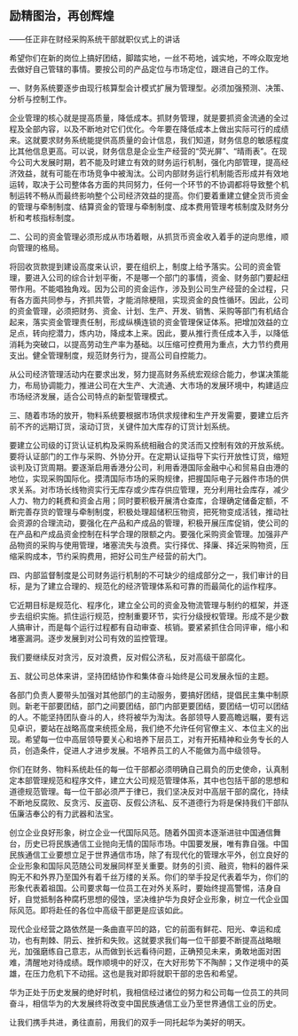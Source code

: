 ## 励精图治，再创辉煌

——任正非在财经采购系统干部就职仪式上的讲话

希望你们在新的岗位上搞好团结，脚踏实地，一丝不苟地，诚实地，不哗众取宠地去做好自己管辖的事情。要按公司的产品定位与市场定位，跟进自己的工作。

一、财务系统要逐步由现行核算型会计模式扩展为管理型。必须加强预测、决策、分析与控制工作。

企业管理的核心就是提高质量，降低成本。抓财务管理，就是要抓资金流通的全过程及全部内容，以及不断地对它们优化。今年要在降低成本上做出实际可行的成绩来。这就要求财务系统能提供高质量的会计信息，我们知道，财务信息的敏感程度比其他信息更高。可以说，财务信息是企业生产经营的“荧光屏”、“晴雨表”。在现今公司大发展时期，若不能及时建立有效的财务运行机制，强化内部管理，提高经济效益，就有可能在市场竞争中被淘汰。公司内部财务运行机制能否形成并有效地运转，取决于公司整体各方面的共同努力，任何一个环节的不协调都将导致整个机制运转不畅从而最终影响整个公司经济效益的提高。你们要着重建立健全货币资金的管理与牵制制度、结算资金的管理与牵制制度、成本费用管理考核制度及财务分析和考核指标制度。

二、公司的资金管理必须形成从市场着眼，从抓货币资金收入着手的逆向思维，顺向管理的格局。

将回收货款提到建设高度来认识，要在组织上，制度上给予落实。公司的资金管理，要进入公司的综合计划平衡，不是哪一个部门的事情，资金、财务部门要起纽带作用。不能唱独角戏。因为公司的资金运作，涉及到公司生产经营的全过程，只有各方面共同参与，齐抓共管，才能消除梗阻，实现资金的良性循环。因此，公司的资金管理，必须把财务、资金、计划、生产、开发、销售、采购等部门有机结合起来，落实资金管理责任制，形成纵横连锁的资金管理保证体系。把增加效益的立足点，转向挖潜力，炼内功，降成本上来。因此，要从推行责任成本入手，以降低消耗为突破口，以提高劳动生产率为基础。以压缩可控费用为重点，大力节约费用支出。健全管理制度，规范财务行为，提高公司自控能力。

从公司经济管理活动内在要求出发，努力提高财务系统宏观综合能力，参谋决策能力，布局协调能力，推进公司在大生产、大流通、大市场的发展环境中，构建适应市场经济发展，适合公司特点的新型管理模式。

三、随着市场的放开，物料系统要根据市场供求规律和生产开发需要，要建立后齐前不齐的远期订货，滚动订货，关键件加大库存的订货计划系统。

要建立公司级的订货认证机构及采购系统相融合的灵活而又控制有效的开放系统。要将认证部门的工作与采购、外协分开。在定期认证指导下实行开放性订货，缩短谈判及订货周期。要逐渐启用香港分公司，利用香港国际金融中心和贸易自由港的地位，实现采购国际化。摸清国际市场的采购规律，把握国际电子元器件市场的供求关系。对市场长线物资实行无库存或少库存供应管理，充分利用社会库存，减少人力、物力的耗费和资金占用；同时要积极开展清仓查库，合理确定储备定额，不断完善存货的管理与牵制制度，积极处理超储积压物资，把死物变成活钱，推动社会资源的合理流动，要强化在产品和产成品的管理，积极开展压库促销，使公司的在产品和产成品资金控制在科学合理的限额之内。要强化采购资金管理。加强非产品物资的采购与使用管理，堵塞流失与浪费。实行择优、择廉、择近采购物资，压缩采购成本，节约采购费用，把好公司生产经营的前大门。

四、内部监督制度是公司财务运行机制的不可缺少的组成部分之一，我们审计的目标，是为了建立合理的、规范化的经济管理体系和可靠的而最简化的运作程序。

它近期目标是规范化、程序化，建立全公司的资金及物流管理与制约的框架，并逐步去组织实施。抓住运行规范，控制重要环节，实行分级授权管理。形成不是少数人搞审计，而是每个运行过程都有自动审查、核销。要紧紧抓住合同评审，缩小和堵塞漏洞。逐步发展到对公司有效的监控管理。

我们要继续反对贪污，反对浪费，反对假公济私，反对高级干部腐化。

五、就公司总体来讲，坚持团结协作和集体奋斗始终是公司发展永恒的主题。

各部门负责人要带头加强对其他部门的主动服务，要搞好团结，提倡民主集中制原则。新老干部要团结，部门之间要团结，部门内部更要团结，要团结一切可以团结的人。不能坚持团队奋斗的人，终将被华为淘汰。各部领导人要高瞻远瞩，要有远见卓识，要站在战略高度来统揽全局，我们绝不允许任何官僚主义、本位主义的出现。希望每一位中高层领导要关心和培养下层员工，对有开拓精神和业务专长的人员，创造条件，促进人才进步发展。不培养员工的人不能做为高中级领导。

你们在财务、物料系统赴任的每一位干部都必须明确自己肩负的历史使命，认真制定本部管理规范和程序文件，建立大公司规范管理体系，其中也包括干部的思想和道德规范管理。每一位干部必须严于律已，我们坚决反对中高层干部的腐化，持续不断地反腐败、反贪污、反盗窃、反假公济私、反不道德行为将是保持我们干部队伍廉洁奉公的有力武器和法宝。

创立企业良好形象，树立企业一代国际风范。随着外国资本逐渐进驻中国通信舞台，历史已将民族通信工业抛向无情的国际市场。中国要发展，唯有靠自强。中国民族通信工业要想立足于世界通信市场，除了有现代化的管理水平外，创立良好的企业形象和国际风范随公司发展同样至关重要。财务的引资、融资，物料的器件采购无不和外界乃至国外有着千丝万缕的关系。你们的举手投足代表着华为，你们的形象代表着祖国。公司要求每一位员工在对外关系时，要始终提高警惕，洁身自好，自觉抵制各种腐朽思想的侵蚀，坚决维护华为良好企业形象，树立一代企业国际风范。即将赴任的各位中高级干部更是应该如此。

现代企业经营之路依然是一条曲直平凹的路，它的前面有鲜花、阳光、幸运和成功，也有荆棘、阴云、挫折和失败。这就要求我们每一位干部要不断提高战略眼光，加强磨练自己意志，从而做到长远看待问题，正确预见未来，勇敢地面对困难，清醒地对待成绩。既作顺境中的好汉，在大好形势下不陶醉；又作逆境中的英雄，在压力危机下不动摇。这也是我对即将就职干部的忠告和希望。

华为正处于历史发展的绝好时机，我相信经过诸位的努力和公司每一位员工的共同奋斗，相信华为的大发展终将改变中国民族通信工业乃至世界通信工业的历史。

让我们携手共进，勇往直前，用我们的双手一同托起华为美好的明天。
